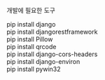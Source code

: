 개발에 필요한 도구  <br/>

pip install django <br/>
pip install djangorestframework <br/>
pip install Pillow  <br/>
pip install qrcode  <br/>
pip install django-cors-headers  <br/>
pip install django-environ  <br/>
pip install pywin32  <br/>
